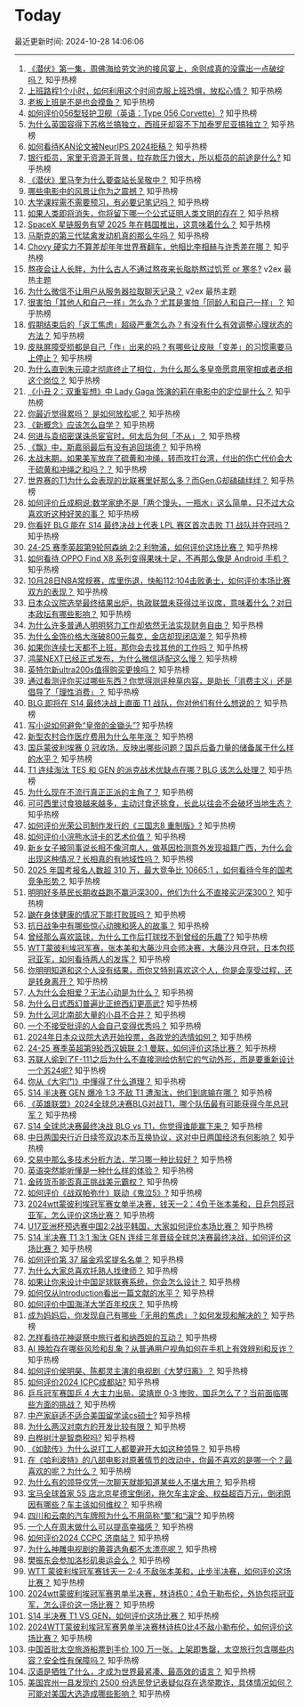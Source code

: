 # Today

最近更新时间: 2024-10-28 14:06:06

--- 
1. [《潜伏》第一集，周佛海给劳文池的接风宴上，余则成真的没露出一点破绽吗？](https://www.zhihu.com/question/661188235) 知乎热榜
2. [上班路程1个小时，如何利用这个时间克服上班恐惧，放松心情？](https://www.zhihu.com/question/1233468700) 知乎热榜
3. [老板上班是不是也会摸鱼？](https://www.zhihu.com/question/1194763973) 知乎热榜
4. [如何评价056型轻护卫舰（英语：Type 056 Corvette）?](https://www.zhihu.com/question/649774571) 知乎热榜
5. [为什么英国容得下苏格兰搞独立，西班牙却容不下加泰罗尼亚搞独立？](https://www.zhihu.com/question/2061534693) 知乎热榜
6. [如何看待KAN论文被NeurIPS 2024拒稿？](https://www.zhihu.com/question/1925527001) 知乎热榜
7. [银行柜员，家里无资源无背景，拉存款压力很大，所以柜员的前途是什么?](https://www.zhihu.com/question/660299116) 知乎热榜
8. [《潜伏》里马奎为什么要查站长吴敬中？](https://www.zhihu.com/question/666479029) 知乎热榜
9. [哪些电影中的风景让你为之震撼？](https://www.zhihu.com/question/806845445) 知乎热榜
10. [大学课程需不需要预习，有必要记笔记吗？](https://www.zhihu.com/question/1414486787) 知乎热榜
11. [如果人类即将消失，你将留下哪一个公式证明人类文明的存在？](https://www.zhihu.com/question/951806973) 知乎热榜
12. [SpaceX 星链服务有望 2025 年在韩国推出，这意味着什么？](https://www.zhihu.com/question/977951612) 知乎热榜
13. [马斯克的第三代猛禽发动机真的那么牛吗？](https://www.zhihu.com/question/663800779) 知乎热榜
14. [Chovy 硬实力不算差却年年世界赛翻车，他相比李相赫与许秀差在哪？](https://www.zhihu.com/question/2282863666) 知乎热榜
15. [熬夜会让人长胖，为什么古人不通过熬夜来长脂肪熬过饥荒 or 寒冬?](https://www.v2ex.com/t/1084099) v2ex 最热主题
16. [为什么微信不让用户从服务器拉取聊天记录？](https://www.v2ex.com/t/1084081) v2ex 最热主题
17. [很害怕「其他人和自己一样」怎么办？尤其是害怕「同龄人和自己一样」？](https://www.zhihu.com/question/667320941) 知乎热榜
18. [假期结束后的「返工焦虑」超级严重怎么办？有没有什么有效调整心理状态的方法？](https://www.zhihu.com/question/671400779) 知乎热榜
19. [皮肤屏障受损都是自己「作」出来的吗？有哪些让皮肤「变差」的习惯需要马上停止？](https://www.zhihu.com/question/884005617) 知乎热榜
20. [为什么直到朱元璋才彻底终止了相位，为什么那么多皇帝愿意用宰相或者丞相这个岗位？](https://www.zhihu.com/question/666923216) 知乎热榜
21. [《小丑 2：双重妄想》中 Lady Gaga 饰演的莉在电影中的定位是什么？](https://www.zhihu.com/question/1032125926) 知乎热榜
22. [你最近觉得累吗？ 是如何放松呢？](https://www.zhihu.com/question/2281079054) 知乎热榜
23. [《新概念》应该怎么自学？](https://www.zhihu.com/question/299261953) 知乎热榜
24. [何进与袁绍密谋诛杀宦官时，何太后为何「不从」？](https://www.zhihu.com/question/34919176) 知乎热榜
25. [《飘》中，斯嘉丽最后有没有追回瑞德？](https://www.zhihu.com/question/30892824) 知乎热榜
26. [太战末期，如果美军放弃了硫黄和冲绳，转而攻打台湾，付出的伤亡代价会大于硫黄和冲绳之和吗？？](https://www.zhihu.com/question/656313998) 知乎热榜
27. [世界赛的T1为什么会表现的比联赛里好那么多？而Gen.G却磕磕绊绊？](https://www.zhihu.com/question/1517872951) 知乎热榜
28. [如何评价丘成桐说:数学家绝不是「两个馒头，一瓶水」这么简单，只不过大众喜欢听这种好笑的事？](https://www.zhihu.com/question/2083096829) 知乎热榜
29. [你看好 BLG 能在 S14 最终决战上代表 LPL 赛区首次击败 T1 战队并夺冠吗？](https://www.zhihu.com/question/2283701094) 知乎热榜
30. [24-25 赛季英超第9轮阿森纳 2:2 利物浦，如何评价这场比赛？](https://www.zhihu.com/question/2283709517) 知乎热榜
31. [如何看待 OPPO Find X8 系列变得果味十足，不再那么像是 Android 手机？](https://www.zhihu.com/question/2242325070) 知乎热榜
32. [10月28日NBA常规赛，库里伤退，快船112:104击败勇士，如何评价本场比赛双方的表现？](https://www.zhihu.com/question/2310593331) 知乎热榜
33. [日本众议院选举最终结果出炉，执政联盟未获得过半议席，意味着什么？对日本政坛有哪些影响？](https://www.zhihu.com/question/2308077804) 知乎热榜
34. [为什么许多普通人明明努力工作却依然无法实现财务自由？](https://www.zhihu.com/question/2279179947) 知乎热榜
35. [为什么金饰价格大涨破800元每克，金店却现闭店潮？](https://www.zhihu.com/question/1715479524) 知乎热榜
36. [如果你连续七天都不上班，那你会去找其他的工作吗？](https://www.zhihu.com/question/2274518474) 知乎热榜
37. [鸿蒙NEXT已经正式发布，为什么微信适配这么慢？](https://www.zhihu.com/question/1877727789) 知乎热榜
38. [英特尔新ultra200s值得购买更换吗？](https://www.zhihu.com/question/849999057) 知乎热榜
39. [通过看测评你买过哪些东西？你觉得测评种草内容，是助长「消费主义」还是倡导了「理性消费」？](https://www.zhihu.com/question/1555075670) 知乎热榜
40. [BLG 即将在 S14 最终决战上直面 T1 战队，你对他们有什么想说的？](https://www.zhihu.com/question/2283624419) 知乎热榜
41. [写小说如何避免“皇帝的金锄头”?](https://www.zhihu.com/question/667382816) 知乎热榜
42. [新型农村合作医疗费用为什么年年涨？](https://www.zhihu.com/question/1894828808) 知乎热榜
43. [国乒蒙彼利埃赛 0 冠收场，反映出哪些问题？国乒后备力量的储备属于什么样的水平？](https://www.zhihu.com/question/2310789394) 知乎热榜
44. [T1 连续淘汰 TES 和 GEN 的派克战术优缺点在哪？BLG 该怎么处理？](https://www.zhihu.com/question/2282854916) 知乎热榜
45. [为什么现在不流行真正正派的主角了？](https://www.zhihu.com/question/778616913) 知乎热榜
46. [可可西里讨食狼越来越多，主动讨食还挑食，长此以往会不会破坏当地生态？](https://www.zhihu.com/question/2218311334) 知乎热榜
47. [如何评价光荣公司制作发行的《三国志8 重制版》?](https://www.zhihu.com/question/1890166644) 知乎热榜
48. [如何评价小浣熊水浒卡的艺术价值？](https://www.zhihu.com/question/273445842) 知乎热榜
49. [新乡女子被同事说长相不像河南人，做基因检测意外发现祖籍广西，为什么会出现这种情况？长相真的有地域性吗？](https://www.zhihu.com/question/2033169041) 知乎热榜
50. [2025 年国考报名人数超 310 万，最大竞争比 10665:1 ，如何看待今年的国考竞争形势？](https://www.zhihu.com/question/2023497758) 知乎热榜
51. [明明好多基民长期收益跑不赢沪深300，他们为什么不直接买沪深300？](https://www.zhihu.com/question/510428825) 知乎热榜
52. [鼬在身体健康的情况下能打败斑吗？](https://www.zhihu.com/question/477694837) 知乎热榜
53. [抗日战争中有哪些惊心动魄和感人的故事？](https://www.zhihu.com/question/651968309) 知乎热榜
54. [曾经那么喜欢篮球，为什么工作后打球找不到曾经的乐趣了?](https://www.zhihu.com/question/663341637) 知乎热榜
55. [WTT蒙彼利埃冠军赛，张本美和大藤沙月会师决赛，大藤沙月夺冠，日本包揽冠亚军，如何看待两人的发挥？](https://www.zhihu.com/question/2281735803) 知乎热榜
56. [你明明知道和这个人没有结果，而你又特别喜欢这个人，你是会享受过程，还是转身离开？](https://www.zhihu.com/question/667043257) 知乎热榜
57. [人为什么会相爱？无法心动是为什么？](https://www.zhihu.com/question/2184490315) 知乎热榜
58. [为什么日式西幻普遍比正统西幻更高武?](https://www.zhihu.com/question/2024101961) 知乎热榜
59. [为什么河北南部大量的小县不合并？](https://www.zhihu.com/question/22169683) 知乎热榜
60. [一个不接受批评的人会自己变得优秀吗？](https://www.zhihu.com/question/796425981) 知乎热榜
61. [2024年日本众议院大选开始投票，各政党的选情如何？](https://www.zhihu.com/question/2185373100) 知乎热榜
62. [24-25 赛季英超第9轮西汉姆联 2:1 曼联，如何评价这场比赛？](https://www.zhihu.com/question/2273376984) 知乎热榜
63. [苏联人偷到了F-111之后为什么不直接测绘仿制它的气动外形，而是要重新设计一个苏24呢?](https://www.zhihu.com/question/1617848863) 知乎热榜
64. [你从《大宅门》中懂得了什么道理？](https://www.zhihu.com/question/1751854310) 知乎热榜
65. [S14 半决赛 GEN 爆冷 1:3 不敌 T1 遭淘汰，他们到底输在哪？](https://www.zhihu.com/question/2282956495) 知乎热榜
66. [《英雄联盟》2024全球总决赛BLG对战T1，哪个队伍最有可能获得今年总冠军？](https://www.zhihu.com/question/2283040668) 知乎热榜
67. [S14 全球总决赛最终决战 BLG vs T1，你觉得谁能赢下来？](https://www.zhihu.com/question/2282996347) 知乎热榜
68. [中日两国央行近日续签双边本币互换协议，这对中日两国经济有何影响？](https://www.zhihu.com/question/2033798954) 知乎热榜
69. [交易中那么多技术分析方法，学习哪一种比较好？](https://www.zhihu.com/question/662838007) 知乎热榜
70. [英语突然能听懂是一种什么样的体验？](https://www.zhihu.com/question/302832697) 知乎热榜
71. [金砖货币能否真正挑战美元霸权？](https://www.zhihu.com/question/2083431911) 知乎热榜
72. [如何评价《战双帕弥什》联动《鬼泣5》?](https://www.zhihu.com/question/2242278688) 知乎热榜
73. [2024wtt蒙彼利埃冠军赛女单半决赛，钱天一2：4负于张本美和，日乒包揽冠亚军，怎么评价这场比赛？](https://www.zhihu.com/question/2265081443) 知乎热榜
74. [U17亚洲杯预选赛中国2:2战平韩国，大家如何评价本场比赛？](https://www.zhihu.com/question/2270886547) 知乎热榜
75. [S14 半决赛 T1 3:1 淘汰 GEN 连续三年晋级全球总决赛最终决战，如何评价这场比赛？](https://www.zhihu.com/question/2264444876) 知乎热榜
76. [如何评价第 37 届金鸡奖提名名单？](https://www.zhihu.com/question/2225824649) 知乎热榜
77. [为什么大家总喜欢托熟人找律师？](https://www.zhihu.com/question/630438689) 知乎热榜
78. [如果让你来设计中国足球联赛系统，你会怎么设计？](https://www.zhihu.com/question/584029059) 知乎热榜
79. [如何仅从Introduction看出一篇文献的水平？](https://www.zhihu.com/question/551747204) 知乎热榜
80. [如何评价中国海洋大学百年校庆？](https://www.zhihu.com/question/1688824467) 知乎热榜
81. [成为妈妈后，你发现自己有哪些「无用的焦虑」？如何发现和解决的？](https://www.zhihu.com/question/1083318975) 知乎热榜
82. [怎样看待花神诞祭中旅行者和纳西妲的互动？](https://www.zhihu.com/question/2156147450) 知乎热榜
83. [AI 换脸存在哪些风险和乱象？从普通用户视角如何在手机上有效辨别和反诈？](https://www.zhihu.com/question/2229937263) 知乎热榜
84. [如何评价侯明昊、陈都灵主演的电视剧《大梦归离》？](https://www.zhihu.com/question/1773296829) 知乎热榜
85. [如何评价2024 ICPC成都站?](https://www.zhihu.com/question/1698291104) 知乎热榜
86. [乒乓冠军赛国乒 4 大主力出局，梁靖崑 0-3 惨败，国乒怎么了？当前面临哪些方面的挑战？](https://www.zhihu.com/question/2176614082) 知乎热榜
87. [中产家庭适不适合美国留学读cs硕士?](https://www.zhihu.com/question/667854141) 知乎热榜
88. [为什么两汉对南方的开发比较有限？](https://www.zhihu.com/question/1485803561) 知乎热榜
89. [白桦树汁是智商税吗?](https://www.zhihu.com/question/654509491) 知乎热榜
90. [《如懿传》为什么说打工人都要避开大如这种领导？](https://www.zhihu.com/question/666510797) 知乎热榜
91. [在《哈利波特》的八部电影对原著情节的改动中，你最不喜欢的是哪一个？最喜欢的呢？为什么？](https://www.zhihu.com/question/48713881) 知乎热榜
92. [为什么有的领导仅凭一次聊天就能知道某些人不堪大用？](https://www.zhihu.com/question/668009848) 知乎热榜
93. [宝马全球首家 5S 店北京星德宝倒闭，拖欠车主定金、权益超百万元，倒闭原因有哪些？车主该如何维权？](https://www.zhihu.com/question/1921742280) 知乎热榜
94. [四川和云南的汽车牌照为什么不用简称“蜀”和“滇”?](https://www.zhihu.com/question/770924199) 知乎热榜
95. [一个人在周末做什么可以提高幸福感？](https://www.zhihu.com/question/664641936) 知乎热榜
96. [如何评价2024 CCPC 济南站？](https://www.zhihu.com/question/1287936914) 知乎热榜
97. [为什么神雕电视剧的黄蓉选角都不太漂亮呢？](https://www.zhihu.com/question/944961972) 知乎热榜
98. [樊振东会参加洛杉矶奥运会么？](https://www.zhihu.com/question/895068454) 知乎热榜
99. [WTT 蒙彼利埃冠军赛钱天一 2-4 不敌张本美和，止步半决赛，如何评价这场比赛？](https://www.zhihu.com/question/2264589581) 知乎热榜
100. [2024wtt蒙彼利埃冠军赛男单半决赛，林诗栋0：4负于勒布伦，外协包揽冠亚军，怎么评价这一场比赛？](https://www.zhihu.com/question/2272889629) 知乎热榜
101. [S14 半决赛 T1 VS GEN，如何评价这场比赛？](https://www.zhihu.com/question/2264444876) 知乎热榜
102. [2024WTT蒙彼利埃冠军赛男单半决赛林诗栋0比4不敌小勒布伦，如何评价这场比赛？](https://www.zhihu.com/question/2272776032) 知乎热榜
103. [中国首批太空旅游船票到手价 100 万一张，上架即售罄，太空旅行包含哪些内容？安全性有保障吗？](https://www.zhihu.com/question/1920008513) 知乎热榜
104. [汉语是牺牲了什么，才成为世界最紧凑、最高效的语言？](https://www.zhihu.com/question/309064079) 知乎热榜
105. [美国宾州一县发现约 2500 份选民登记表疑似存在选举欺诈，具体情况如何？可能对美国大选造成哪些影响？](https://www.zhihu.com/question/2177773793) 知乎热榜
